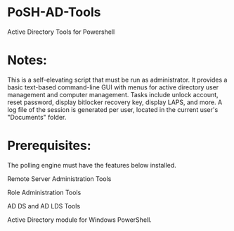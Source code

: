 # PoSH-AD-Tools
Active Directory Tools for Powershell

# Notes:
This is a self-elevating script that must be run as administrator. It provides a basic text-based command-line GUI with menus for active directory user management and computer management. Tasks include unlock account, reset password, display bitlocker recovery key, display LAPS, and more. A log file of the session is generated per user, located in the current user's "Documents" folder.
 
# Prerequisites:
The polling engine must have the features below installed.

Remote Server Administration Tools

Role Administration Tools

AD DS and AD LDS Tools

Active Directory module for Windows PowerShell.
